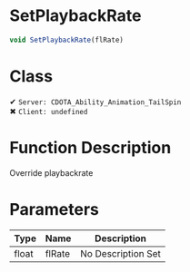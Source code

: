 # SetPlaybackRate
```js
void SetPlaybackRate(flRate)
```
# Class
✔ `Server: CDOTA_Ability_Animation_TailSpin`  
✖ `Client: undefined`  

# Function Description
Override playbackrate
# Parameters
Type|Name|Description
--|--|--
float|flRate|No Description Set
